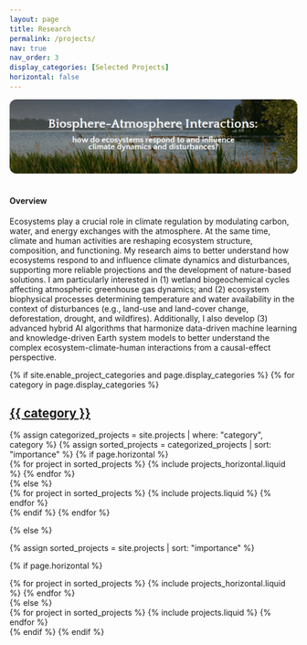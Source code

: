 ```yaml
---
layout: page
title: Research
permalink: /projects/
nav: true
nav_order: 3
display_categories: [Selected Projects]
horizontal: false
---
```


<img src="/assets/img/research_banner.png" alt="Research banner"
     style="width:100%; max-height:420px; object-fit:cover; border-radius:12px; margin-bottom:16px;">


#### Overview
Ecosystems play a crucial role in climate regulation by modulating carbon, water, and energy exchanges with the atmosphere. At the same time, climate and human activities are reshaping ecosystem structure, composition, and functioning. ​My research aims to better understand how ecosystems respond to and influence climate dynamics and disturbances, supporting more reliable projections and the development of nature-based solutions.  ​I am particularly interested in (1) wetland biogeochemical cycles affecting atmospheric greenhouse gas dynamics; and (2) ecosystem biophysical processes determining temperature and water availability in the context of disturbances (e.g., land-use and land-cover change, deforestation, drought, and wildfires). Additionally, I also develop (3) advanced hybrid AI algorithms that harmonize data-driven machine learning and knowledge-driven Earth system models to better understand the complex ecosystem-climate-human interactions from a causal-effect perspective.

<!-- pages/projects.md -->
<div class="projects">
{% if site.enable_project_categories and page.display_categories %}
  <!-- Display categorized projects -->
  {% for category in page.display_categories %}
  <a id="{{ category }}" href=".#{{ category }}">
    <h2 class="category">{{ category }}</h2>
  </a>
  {% assign categorized_projects = site.projects | where: "category", category %}
  {% assign sorted_projects = categorized_projects | sort: "importance" %}
  <!-- Generate cards for each project -->
  {% if page.horizontal %}
  <div class="container">
    <div class="row row-cols-1 row-cols-md-2">
    {% for project in sorted_projects %}
      {% include projects_horizontal.liquid %}
    {% endfor %}
    </div>
  </div>
  {% else %}
  <div class="row row-cols-1 row-cols-md-2">
    {% for project in sorted_projects %}
      {% include projects.liquid %}
    {% endfor %}
  </div>
  {% endif %}
  {% endfor %}

{% else %}

<!-- Display projects without categories -->

{% assign sorted_projects = site.projects | sort: "importance" %}

  <!-- Generate cards for each project -->

{% if page.horizontal %}

  <div class="container">
    <div class="row row-cols-1 row-cols-md-2">
    {% for project in sorted_projects %}
      {% include projects_horizontal.liquid %}
    {% endfor %}
    </div>
  </div>
  {% else %}
  <div class="row row-cols-1 row-cols-md-3">
    {% for project in sorted_projects %}
      {% include projects.liquid %}
    {% endfor %}
  </div>
  {% endif %}
{% endif %}
</div>
